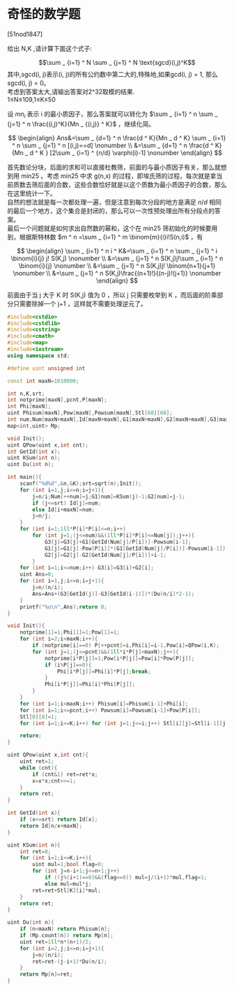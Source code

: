 # 奇怪的数学题
[51nod1847]

给出 N,K ,请计算下面这个式子:  

$$\sum _ {i=1} ^ N \sum _ {j=1} ^ N \text{sgcd}(i,j)^K$$
其中,sgcd(i, j)表示(i, j)的所有公约数中第二大的,特殊地,如果gcd(i, j) = 1, 那么sgcd(i, j) = 0。  
考虑到答案太大,请输出答案对2^32取模的结果.  
 1≤N≤109,1≤K≤50

设 $mn _ i$ 表示 i 的最小质因子，那么答案就可以转化为 $\sum _ {i=1} ^ n \sum _ {j=1} ^ n \frac{(i,j)^K}{Mn _ {(i,j)} ^ K}$ ，继续化简。

$$
\begin{align}
Ans&=\sum _ {d=1} ^ n \frac{d ^ K}{Mn _ d ^ K} \sum _ {i=1} ^ n \sum _ {j=1} ^ n [(i,j)==d] \nonumber \\
&=\sum _ {d=1} ^ n \frac{d ^ K}{Mn _ d ^ K } [2\sum _ {i=1} ^ {n/d} \varphi(i)-1] \nonumber
\end{align}
$$

首先数论分块，后面的求和可以直接杜教筛，前面的与最小质因子有关，那么就想到用 min25 。考虑 min25 中求 g(n,x) 的过程，即埃氏筛的过程，每次就是拿当前质数去筛后面的合数，这些合数恰好就是以这个质数为最小质因子的合数，那么在这里统计一下。  
自然的想法就是每一次都处理一遍，但是注意到每次分段的地方是满足 $n/d$ 相同的最后一个地方，这个集合是封闭的，那么可以一次性预处理出所有分段点的答案。  
最后一个问题就是如何求出自然数的幂和，这个在 min25 筛初始化的时候要用到，根据斯特林数 $m ^ n =\sum _ {i=1} ^ m \binom{m}{i}i!S(n,i)$ ，有

$$
\begin{align}
\sum _ {i=1} ^ n i ^ K&=\sum _ {i=1} ^ n \sum _ {j=1} ^ i \binom{i}{j} j! S(K,j) \nonumber \\
&=\sum _ {j=1} ^ n S(K,j)j!\sum _ {i=1} ^ n \binom{i}{j} \nonumber \\
&=\sum _ {j=1} ^ n S(K,j)j! \binom{n+1}{j+1} \nonumber \\  
&=\sum _ {j=1} ^ n S(K,j)\frac{(n+1)!}{(n-j)!(j+1)} \nonumber
\end{align}
$$

前面由于当 j 大于 K 时 S(K,j) 值为 0 ，所以 j 只需要枚举到 K ，而后面的阶乘部分只需要除掉一个 j+1 ，这样就不需要处理逆元了。

```cpp
#include<cstdio>
#include<cstdlib>
#include<cstring>
#include<cmath>
#include<map>
#include<iostream>
using namespace std;

#define uint unsigned int

const int maxN=1010000;

int n,K,srt;
int notprime[maxN],pcnt,P[maxN];
int Phi[maxN];
uint Phisum[maxN],Pow[maxN],Powsum[maxN],Stl[60][60];
int num,Num[maxN+maxN],Id[maxN+maxN],G1[maxN+maxN],G2[maxN+maxN],G3[maxN+maxN];
map<int,uint> Mp;

void Init();
uint QPow(uint x,int cnt);
int GetId(int x);
uint KSum(int n);
uint Du(int n);

int main(){
	scanf("%d%d",&n,&K);srt=sqrt(n);Init();
	for (int i=1,j;i<=n;i=j+1){
		j=n/i;Num[++num]=j;G1[num]=KSum(j)-1;G2[num]=j-1;
		if (j<=srt) Id[j]=num;
		else Id[i+maxN]=num;
		j=n/j;
	}
	for (int i=1;1ll*P[i]*P[i]<=n;i++)
		for (int j=1;(j<=num)&&(1ll*P[i]*P[i]<=Num[j]);j++){
			G3[j]=G3[j]+G1[GetId(Num[j]/P[i])]-Powsum[i-1];
			G1[j]=G1[j]-Pow[P[i]]*(G1[GetId(Num[j]/P[i])]-Powsum[i-1]);
			G2[j]=G2[j]-G2[GetId(Num[j]/P[i])]+i-1;
		}
	for (int i=1;i<=num;i++) G3[i]=G3[i]+G2[i];
	uint Ans=0;
	for (int i=1,j;i<=n;i=j+1){
		j=n/(n/i);
		Ans=Ans+(G3[GetId(j)]-G3[GetId(i-1)])*(Du(n/i)*2-1);
	}
	printf("%u\n",Ans);return 0;
}

void Init(){
	notprime[1]=1;Phi[1]=1;Pow[1]=1;
	for (int i=2;i<maxN;i++){
		if (notprime[i]==0) P[++pcnt]=i,Phi[i]=i-1,Pow[i]=QPow(i,K);
		for (int j=1;(j<=pcnt)&&(1ll*i*P[j]<maxN);j++){
			notprime[i*P[j]]=1;Pow[i*P[j]]=Pow[i]*Pow[P[j]];
			if (i%P[j]==0){
				Phi[i*P[j]]=Phi[i]*P[j];break;
			}
			Phi[i*P[j]]=Phi[i]*Phi[P[j]];
		}
	}
	for (int i=1;i<maxN;i++) Phisum[i]=Phisum[i-1]+Phi[i];
	for (int i=1;i<=pcnt;i++) Powsum[i]=Powsum[i-1]+Pow[P[i]];
	Stl[0][0]=1;
	for (int i=1;i<=K;i++) for (int j=1;j<=i;j++) Stl[i][j]=Stl[i-1][j-1]+Stl[i-1][j]*j;

	return;
}

uint QPow(uint x,int cnt){
	uint ret=1;
	while (cnt){
		if (cnt&1) ret=ret*x;
		x=x*x;cnt>>=1;
	}
	return ret;
}

int GetId(int x){
	if (x<=srt) return Id[x];
	return Id[n/x+maxN];
}

uint KSum(int n){
	int ret=0;
	for (int i=1;i<=K;i++){
		uint mul=1;bool flag=0;
		for (int j=n-i+1;j<=n+1;j++)
			if ((j%(i+1)==0)&&(flag==0)) mul=j/(i+1)*mul,flag=1;
			else mul=mul*j;
		ret=ret+Stl[K][i]*mul;
	}
	return ret;
}

uint Du(int n){
	if (n<maxN) return Phisum[n];
	if (Mp.count(n)) return Mp[n];
	uint ret=1ll*n*(n+1)/2;
	for (int i=2,j;i<=n;i=j+1){
		j=n/(n/i);
		ret=ret-(j-i+1)*Du(n/i);
	}
	return Mp[n]=ret;
}
```